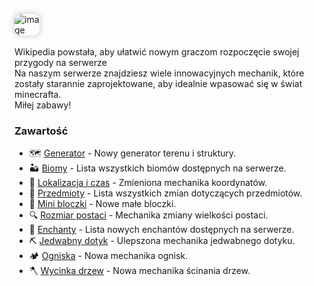 <style>
img:not(.medium-zoom-image--opened):not(.navbar-link-icon) {
    max-width: 8%;
    margin: 0 8px 4px 0;
    box-shadow: 0 0 6px 4px rgba(0, 0, 0, .1);
    border-radius: 10px;
}
</style>

![image](/pages/images/home/logo.webp)

Wikipedia powstała, aby ułatwić nowym graczom rozpoczęcie swojej przygody na serwerze<br> Na naszym serwerze znajdziesz wiele innowacyjnych mechanik, które zostały starannie zaprojektowane, aby idealnie wpasować się w świat minecrafta. <br>Miłej zabawy!


### Zawartość
- 🗺️ [Generator](/generator) - Nowy generator terenu i struktury.
- 🏜️ [Biomy](/biomes) - Lista wszystkich biomów dostępnych na serwerze.
- 🧭 [Lokalizacja i czas](/location) - Zmieniona mechanika koordynatów.
- 🏺 [Przedmioty](/items) - Lista wszystkich zmian dotyczących przedmiotów.
- 🗿 [Mini bloczki](/miniblocks) - Nowe małe bloczki.
- 🔍 [Rozmiar postaci](/playersize) - Mechanika zmiany wielkości postaci.
- 📜 [Enchanty](/enchants) - Lista nowych enchantów dostępnych na serwerze.
- ⛏️ [Jedwabny dotyk](/silktouch) - Ulepszona mechanika jedwabnego dotyku.
- 🏕️ [Ogniska](/campfire) - Nowa mechanika ognisk.
- 🪓 [Wycinka drzew](/treecut) - Nowa mechanika ścinania drzew.